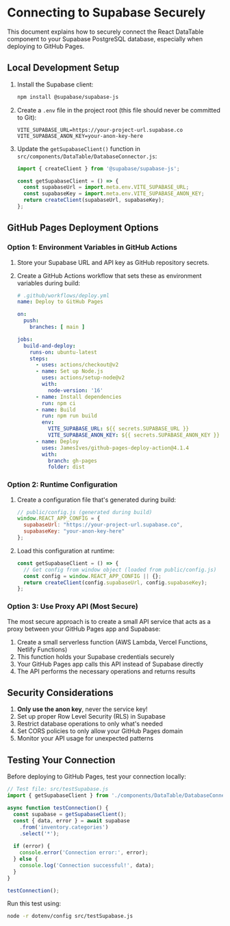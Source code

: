 # Connecting to Supabase Securely

This document explains how to securely connect the React DataTable component to your Supabase PostgreSQL database, especially when deploying to GitHub Pages.

## Local Development Setup

1. Install the Supabase client:
   ```bash
   npm install @supabase/supabase-js
   ```

2. Create a `.env` file in the project root (this file should never be committed to Git):
   ```
   VITE_SUPABASE_URL=https://your-project-url.supabase.co
   VITE_SUPABASE_ANON_KEY=your-anon-key-here
   ```

3. Update the `getSupabaseClient()` function in `src/components/DataTable/DatabaseConnector.js`:
   ```javascript
   import { createClient } from '@supabase/supabase-js';

   const getSupabaseClient = () => {
     const supabaseUrl = import.meta.env.VITE_SUPABASE_URL;
     const supabaseKey = import.meta.env.VITE_SUPABASE_ANON_KEY;
     return createClient(supabaseUrl, supabaseKey);
   };
   ```

## GitHub Pages Deployment Options

### Option 1: Environment Variables in GitHub Actions

1. Store your Supabase URL and API key as GitHub repository secrets.

2. Create a GitHub Actions workflow that sets these as environment variables during build:
   ```yaml
   # .github/workflows/deploy.yml
   name: Deploy to GitHub Pages

   on:
     push:
       branches: [ main ]

   jobs:
     build-and-deploy:
       runs-on: ubuntu-latest
       steps:
         - uses: actions/checkout@v2
         - name: Set up Node.js
           uses: actions/setup-node@v2
           with:
             node-version: '16'
         - name: Install dependencies
           run: npm ci
         - name: Build
           run: npm run build
           env:
             VITE_SUPABASE_URL: ${{ secrets.SUPABASE_URL }}
             VITE_SUPABASE_ANON_KEY: ${{ secrets.SUPABASE_ANON_KEY }}
         - name: Deploy
           uses: JamesIves/github-pages-deploy-action@4.1.4
           with:
             branch: gh-pages
             folder: dist
   ```

### Option 2: Runtime Configuration

1. Create a configuration file that's generated during build:
   ```javascript
   // public/config.js (generated during build)
   window.REACT_APP_CONFIG = {
     supabaseUrl: "https://your-project-url.supabase.co",
     supabaseKey: "your-anon-key-here" 
   };
   ```

2. Load this configuration at runtime:
   ```javascript
   const getSupabaseClient = () => {
     // Get config from window object (loaded from public/config.js)
     const config = window.REACT_APP_CONFIG || {};
     return createClient(config.supabaseUrl, config.supabaseKey);
   };
   ```

### Option 3: Use Proxy API (Most Secure)

The most secure approach is to create a small API service that acts as a proxy between your GitHub Pages app and Supabase:

1. Create a small serverless function (AWS Lambda, Vercel Functions, Netlify Functions)
2. This function holds your Supabase credentials securely
3. Your GitHub Pages app calls this API instead of Supabase directly
4. The API performs the necessary operations and returns results

## Security Considerations

1. **Only use the anon key**, never the service key!
2. Set up proper Row Level Security (RLS) in Supabase
3. Restrict database operations to only what's needed
4. Set CORS policies to only allow your GitHub Pages domain
5. Monitor your API usage for unexpected patterns

## Testing Your Connection

Before deploying to GitHub Pages, test your connection locally:

```javascript
// Test file: src/testSupabase.js
import { getSupabaseClient } from './components/DataTable/DatabaseConnector';

async function testConnection() {
  const supabase = getSupabaseClient();
  const { data, error } = await supabase
    .from('inventory.categories')
    .select('*');
    
  if (error) {
    console.error('Connection error:', error);
  } else {
    console.log('Connection successful!', data);
  }
}

testConnection();
```

Run this test using:
```bash
node -r dotenv/config src/testSupabase.js
```